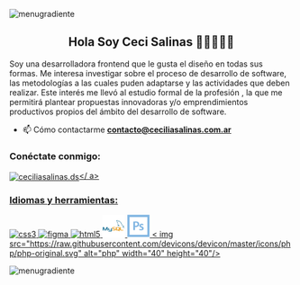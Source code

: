
![menugradiente](https://user-images.githubusercontent.com/91616144/158722142-bda1de5d-9481-4d7c-838c-95e1d658e89c.png)
<h2 align="center">Hola Soy Ceci Salinas 👋🏽👩🏽‍💻</h1>
<p>Soy una desarrolladora frontend que le gusta el diseño en todas sus formas. 
  Me interesa investigar sobre el proceso de desarrollo de software, las metodologías a las cuales puden adaptarse y las actividades que deben realizar.
Este interés me llevó al estudio formal de la profesión , la que me permitirá plantear propuestas innovadoras y/o emprendimientos productivos propios del ámbito del desarrollo de software.




- 📫 Cómo contactarme **contacto@ceciliasalinas.com.ar**

<h3 align="left">Conéctate conmigo:</h3>
<p align="left">

<a href="https://instagram.com/ceciliasalinas.ds" target="blank"><img align="center" src="https://raw .githubusercontent.com/rahuldkjain/github-profile-readme-generator/master/src/images/icons/Social/instagram.svg" alt="ceciliasalinas.ds" height="30" width="40" /></ a>
</p>

<h3 align="left">Idiomas y herramientas:</h3>
<p align="left"> <a href="https://www.w3schools.com/css/" target="_blank" rel="noreferrer"> <img src="https://raw.githubusercontent. com/devicons/devicon/master/icons/css3/css3-original-wordmark.svg" alt="css3" width="40" height="40"/> </a> <a href="https:// www.figma.com/" target="_blank" rel="noreferrer"> <img src="https://www.vectorlogo.zone/logos/figma/figma-icon.svg" alt="figma" width= "40" height="40"/> </a> <a href="https://www.w3.org/html/" target="_blank" rel="noreferrer"> <img src="https: //raw.githubusercontent.com/devicons/devicon/master/icons/html5/html5-original-wordmark.svg" alt="html5" width="40" height="40"/> </a> <a href="https:// www.mysql.com/" target="_blank" rel="noreferrer"> <img src="https://raw.githubusercontent.com/devicons/devicon/master/icons/mysql/mysql-original-wordmark.svg " alt="mysql" width="40" height="40"/> </a> <a href="https://www.photoshop.com/en" target="_blank" rel="noreferrer"> <img src="https://raw.githubusercontent.com/devicons/devicon/master/icons/photoshop/photoshop-line.svg" alt="photoshop" width="40" height="40"/> </a> <a href="https://www.php.net" target="_blank" rel="noreferrer"> < img src="https://raw.githubusercontent.com/devicons/devicon/master/icons/php/php-original.svg" alt="php" width="40" height="40"/> </a > </p>


![menugradiente](https://user-images.githubusercontent.com/91616144/158722142-bda1de5d-9481-4d7c-838c-95e1d658e89c.png)


